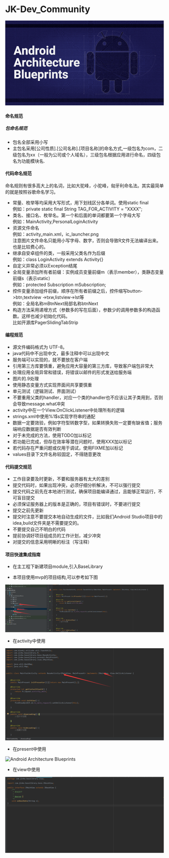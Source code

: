 # JK-Dev_Community

<img src="https://github.com/Brave-wan/BasisLibrary/blob/master/image/aab-logo.png" alt="Android Architecture Blueprints"/>

#### 命名规范<br/>
##### 包命名规范<br/>
* 包名全部采用小写<br/>
* 主包名采用[公司性质].[公司名称].[项目名称]的命名方式,一级包名为com，二级包名为xx（一般为公司或个人域名），三级包名根据应用进行命名，四级包名为功能模块名.<br/>
#### 代码命名规范<br/>
命名规则有很多高大上的名词，比如大驼峰，小驼峰，匈牙利命名法。其实最简单的就是按照谷歌命名学习。</br>
* 常量、枚举等均采用大写形式，用下划线区分各单词。使用static final</br>
  例如：private static final String TAG_FOR_ACTIVITY = "XXXX";<br/>
* 类名、接口名、枚举名。第一个和后面的单词都要第一个字母大写<br/>
  例如：MainActivity,PersonalLoginActivity<br/>
* 资源文件命名<br/>
  例如：activity_main.xml，ic_launcher.png</br>
  注意图片文件命名只能用小写字母、数字，否则会导致R文件无法编译出来。也是比较费心的。<br/>
* 继承自安卓组件的类，一般采用父类名作为后缀<br/>
  例如：class LoginActivity extends Activity{}<br/>
* 自定义异常必须以Exception结尾<br/>
* 全局变量添加所有者前缀：实例成员变量前缀m（表示member），类静态变量前缀s（表示static）<br/>
  例如：protected Subscription mSubscription;<br/>
* 控件变量添加组件前缀，顺序在所有者前缀之后，控件缩写button->btn,textview ->txw,listview->lst等<br/>
  例如：全局名称mBtnNext局部名称btnNext<br/>
* 构造方法采用递增方式（参数多的写在后面），参数少的调用参数多的构造函数。这样也减少初始化代码。<br/>
  比如开源库PagerSlidingTabStrip<br/>
  
 #### 编程规范
 
* 源文件编码格式为 UTF-8。<br/>
* java代码中不出现中文，最多注释中可以出现中文<br/>
* 服务端可以实现的，就不要放在客户端<br/>
* 引用第三方库要慎重，避免应用大容量的第三方库，导致客户端包非常大<br/>
* 处理应用全局异常和错误，将错误以邮件的形式发送给服务端<br/>
* 图片的.9处理<br/>
* 使用静态变量方式实现界面间共享要慎重<br/>
* 单元测试（逻辑测试、界面测试）<br/>
* 不要重用父类的handler，对应一个类的handler也不应该让其子类用到，否则会导致message.what冲突<br/>
* activity中在一个View.OnClickListener中处理所有的逻辑<br/>
* strings.xml中使用%1$s实现字符串的通配<br/>
* 数据一定要效验，例如字符型转数字型，如果转换失败一定要有缺省值；服务端响应数据是否有效判断<br/>
* 对于未完成的方法，使用TODO加以标记<br/>
* 若功能已完成，但存在效率等潜在问题时，使用XXX加以标记<br/>
* 若代码存在严重问题或仅用于调试，使用FIXME加以标记<br/>
* values目录下文件名称较固定，不得随意更改<br/>

#### 代码提交规范

* 工作目录要及时更新，不要和服务器有太大的差别<br/>
* 提交代码时，如果出现冲突，必须仔细分析解决，不可以强行提交<br/>
* 提交代码之前先在本地进行测试，确保项目能编译通过，且能够正常运行，不可盲目提交<br/>
* 必须保证服务器上的版本是正确的，项目有错误时，不要进行提交<br/>
* 提交之前先更新<br/>
* 提交时注意不要提交本地自动生成的文件，比如我们Android Studio项目中的 idea,build文件夹是不需要提交的。<br/>
* 不要提交自己不明白的代码<br/>
* 提前协调好项目组成员的工作计划，减少冲突<br/>
* 对提交的信息采用明晰的标注（写注释）<br/>


#### 项目快速集成指南

* 在主工程下新建项目module,引入BaseLibrary<br/>

* 本项目使用mvp的项目结构,可以参考如下图<br/>

<img src="https://github.com/Brave-wan/JK-Dev_Community/blob/master/image/mvp.png" alt="Android Architecture Blueprints"/>

* 在activity中使用<br/>

<img src="https://github.com/Brave-wan/JK-Dev_Community/blob/master/image/activity.png" alt="Android Architecture Blueprints"/>

* 在present中使用<br/>

<img src="https://github.com/Brave-wan/JK-JK-Dev_Community/blob/master/image/present.png" alt="Android Architecture Blueprints"/>

* 在view中使用<br/>

<img src="https://github.com/Brave-wan/JK-Dev_Community/blob/master/image/view.png" alt="Android Architecture Blueprints"/>


